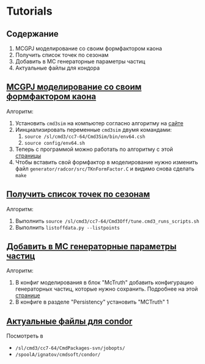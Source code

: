 # Tutorials

## Содержание
1. <a name="mcgpj">MCGPJ моделирование со своим формфактором каона</a>
1. <a name="points">Получить список точек по сезонам</a>
1. <a name="mctruth">Добавить в MC генераторные параметры частиц</a>
1. <a name="actual_condor">Актуальные файлы для кондора</a>


## [MCGPJ моделирование со своим формфактором каона](#mcgpj)
Алгоритм:

1. Установить `cmd3sim` на компьютер согласно алгоритму на [сайте](https://cmd.inp.nsk.su/wiki/bin/view/CMD3/Cmd3SimFirstRun)
1. Иинциализировать переменные `cmd3sim` двумя командами:
    1. `source /sl/cmd3/cc7-64/Cmd3Sim/bin/env64.csh`
    1. `source config/env64.sh`
1. Теперь с программой можно работать по алгоритму с этой [страницы](https://cmd.inp.nsk.su/wiki/bin/view/CMD3/Cmd3SimRun)
1. Чтобы вставить свой формфактор в моделирование нужно изменить файл `generator/radcor/src/TKnFormFactor.C` и видимо снова сделать `make`

## [Получить список точек по сезонам](#points)
Алгоритм:

1. Выполнить `source /sl/cmd3/cc7-64/Cmd3Off/tune.cmd3_runs_scripts.sh`
1. Выполнить `listoffdata.py --listpoints`

## [Добавить в MC генераторные параметры частиц](#mctruth)
Алгоритм:

1. В конфиг моделирования в блок "McTruth" добавить конфигурацию генераторных частиц, которые нужно сохранить.
Подробнее на этой [странице](https://cmd.inp.nsk.su/wiki/pub/CMD3/Cmd3SimConfig/mctruth.xml)
2. В конфиге в разделе "Persistency" установить "MCTruth" 1

## [Актуальные файлы для condor](#actual_condor)
Посмотреть в 

* `/sl/cmd3/cc7-64/CmdPackages-svn/jobopts/`
* `/spoolA/ignatov/cmdsoft/condor/`